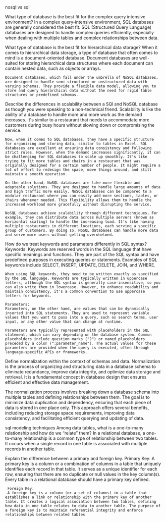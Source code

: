 nosql vs sql

What type of database is the best fit for the complex query intensive environment? 
   In a complex query-intensive environment, SQL databases are generally considered the best fit. SQL (Structured Query Language) databases are designed to handle complex queries efficiently, especially when dealing with multiple tables and complex relationships between data.


What type of database is the best fit for hierarchical data storage?
    When it comes to hierarchical data storage, a type of database that often comes to mind is a document-oriented database. Document databases are well-suited for storing hierarchical data structures where each document can contain nested data, such as objects or arrays.

    Document databases, which fall under the umbrella of NoSQL databases, are designed to handle semi-structured or unstructured data with varying schemas. They provide a flexible data model, allowing you to store and query hierarchical data without the need for rigid table structures or predefined schemas.


Describe the differences in scalability between a SQl and NoSQL database as though you were speaking to a non-technical friend.
    Scalability is like the ability of a database to handle more and more work as the demand increases. It's similar to a restaurant that needs to accommodate more customers during busy hours without slowing down or compromising the service.

    Now, when it comes to SQL databases, they have a specific structure for organizing and storing data, similar to tables in Excel. SQL databases are excellent at ensuring data consistency and following strict rules. However, when the demand increases significantly, it can be challenging for SQL databases to scale up smoothly. It's like trying to fit more tables and chairs in a restaurant that was originally designed for a certain number of people. It might require a lot of effort to redesign the space, move things around, and still maintain a smooth operation.

    On the other hand, NoSQL databases are like more flexible and adaptable solutions. They are designed to handle large amounts of data and high traffic more easily. NoSQL databases can be compared to a modular restaurant where you can easily add more sections, tables, or chairs whenever needed. This flexibility allows them to handle the increased workload more gracefully without disrupting the service.

    NoSQL databases achieve scalability through different techniques. For example, they can distribute data across multiple servers (known as horizontal scaling) to handle the increasing load. It's like having multiple restaurants in different locations, each serving a specific group of customers. By doing so, NoSQL databases can handle more data and serve more users without getting overwhelmed.



How do we treat keywords and parameters differently in SQL syntax?
    Keywords:
    Keywords are reserved words in the SQL language that have specific meanings and functions. They are part of the SQL syntax and have predefined purposes in executing queries or statements. Examples of SQL keywords include SELECT, INSERT, UPDATE, DELETE, JOIN, and WHERE.

    When using SQL keywords, they need to be written exactly as specified by the SQL language. Keywords are typically written in uppercase letters, although the SQL syntax is generally case-insensitive, so you can also write them in lowercase. However, to enhance readability and maintain consistency, it's a common convention to use uppercase letters for keywords.

    Parameters:
    Parameters, on the other hand, are values that can be dynamically inserted into SQL statements. They are used to represent variable values that you want to pass into a query, such as search terms, user input, or any other value that can change at runtime.

    Parameters are typically represented with placeholders in the SQL statement, which can vary depending on the database system. Common placeholders include question marks ("?") or named placeholders preceded by a colon (":parameter_name"). The actual values for these parameters are provided when the query is executed, often through language-specific APIs or frameworks.

Define normalization within the context of schemas and data.
   Normalization is the process of organizing and structuring data in a database schema to eliminate redundancy, improve data integrity, and optimize data storage and retrieval. It is a fundamental concept in database design that ensures efficient and effective data management.

   The normalization process involves breaking down a database schema into multiple tables and defining relationships between them. The goal is to minimize data duplication and dependency, ensuring that each piece of data is stored in one place only. This approach offers several benefits, including reducing storage space requirements, improving data consistency, and facilitating efficient querying and updating of data.


sql modeling techniques
  Among data tables, what is a one-to-many relationship and how do we “relate” them?
     In a relational database, a one-to-many relationship is a common type of relationship between two tables. It occurs when a single record in one table is associated with multiple records in another table.

  Explain the difference between a primary and foreign key.
     Primary Key:
     A primary key is a column or a combination of columns in a table that uniquely identifies each record in that table. It serves as a unique identifier for each row, ensuring that there are no duplicate or null values in the key column(s). Every table in a relational database should have a primary key defined.

     Foreign Key:
     A foreign key is a column (or a set of columns) in a table that establishes a link or relationship with the primary key of another table. It creates a logical association between two tables, defining how data in one table relates to data in another table. The purpose of a foreign key is to maintain referential integrity and enforce relationships between related tables